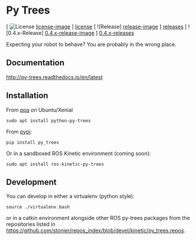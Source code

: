 # Py Trees

[ ![License] [license-image] ] [license]
[ ![Release] [release-image] ] [releases]
[ ![0.4.x-Release] [0.4.x-release-image] ] [0.4.x-releases]

[license-image]: https://img.shields.io/pypi/l/Django.svg?style=plastic
[license]: LICENSE

[release-image]: http://img.shields.io/badge/release-0.5.0-blue.svg?style=plastic
[releases]: https://github.com/stonier/py_trees
[0.4.x-release-image]: http://img.shields.io/badge/release-0.4.x-blue.svg?style=plastic
[0.4.x-releases]: https://github.com/stonier/py_trees/tree/release/0.4-indigo-kinetic

Expecting your robot to behave? You are probably in the wrong place.

## Documentation

http://py-trees.readthedocs.io/en/latest

## Installation

From [ppa](https://launchpad.net/~d-stonier/+archive/ubuntu/snorriheim) on Ubuntu/Xenial

```
sudo apt install python-py-trees
```

From [pypi](https://pypi.python.org/pypi/py_trees):

```
pip install py_trees
```

Or in a sandboxed ROS Kinetic environment (coming soon):

```
sudo apt install ros-kinetic-py-trees
```

## Development

You can develop in either a virtualenv (python style):

```
source ./virtualenv.bash
```

or in a catkin environment alongside other ROS py-trees packages from the repositories listed in
https://github.com/stonier/repos_index/blob/devel/kinetic/py_trees.repos.


